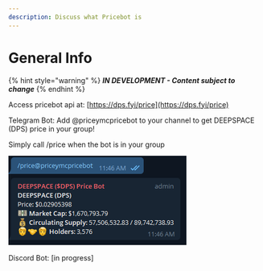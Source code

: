 ```yaml
---
description: Discuss what Pricebot is
---
```


# General Info

{% hint style="warning" %}
_**IN DEVELOPMENT - Content subject to change**_
{% endhint %}

Access pricebot api at: [https://dps.fyi/price](https://dps.fyi/price)

Telegram Bot: Add @priceymcpricebot to your channel to get DEEPSPACE \(DPS\) price in your group!

Simply call /price when the bot is in your group

![Sample response for @priceymcpricebot](../.gitbook/assets/capture.png)

Discord Bot: \[in progress\]

